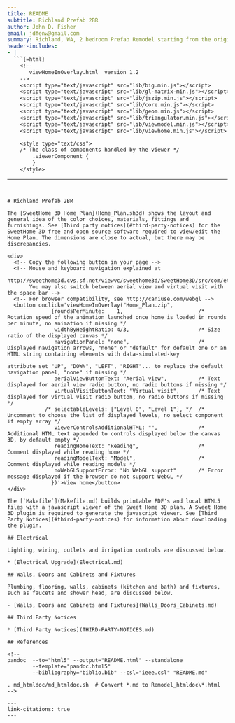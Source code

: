 ```yaml
---
title: README
subtitle: Richland Prefab 2BR
author: John D. Fisher
email: jdfenw@gmail.com
summary: Richland, WA, 2 bedroom Prefab Remodel starting from the original floor plans, which are available from [@columbiaabc]. The dimensions have been updated to match the actual house.
header-includes:
- |
  ```{=html}
    <!--
       viewHomeInOverlay.html  version 1.2
    -->
    <script type="text/javascript" src="lib/big.min.js"></script>
    <script type="text/javascript" src="lib/gl-matrix-min.js"></script>
    <script type="text/javascript" src="lib/jszip.min.js"></script>
    <script type="text/javascript" src="lib/core.min.js"></script>
    <script type="text/javascript" src="lib/geom.min.js"></script>
    <script type="text/javascript" src="lib/triangulator.min.js"></script>
    <script type="text/javascript" src="lib/viewmodel.min.js"></script>
    <script type="text/javascript" src="lib/viewhome.min.js"></script>

    <style type="text/css">
    /* The class of components handled by the viewer */
        .viewerComponent {
        }
    </style>
  ```
---
```


# Richland Prefab 2BR

The [SweetHome 3D Home Plan](Home_Plan.sh3d) shows the layout and general idea of the color choices, materials, fittings and furnishings. See [Third party notices](#third-party-notices) for the SweetHome 3D free and open source software required to view/edit the Home Plan. The dimensions are close to actual, but there may be discrepancies.

<div>
  <!-- Copy the following button in your page -->
  <!-- Mouse and keyboard navigation explained at 
       http://sweethome3d.cvs.sf.net/viewvc/sweethome3d/SweetHome3D/src/com/eteks/sweethome3d/viewcontroller/resources/help/en/editing3DView.html 
       You may also switch between aerial view and virtual visit with the space bar -->
  <!-- For browser compatibility, see http://caniuse.com/webgl -->
  <button onclick='viewHomeInOverlay("Home_Plan.zip", 
              {roundsPerMinute:    1,                        /* Rotation speed of the animation launched once home is loaded in rounds per minute, no animation if missing */ 
               widthByHeightRatio: 4/3,                      /* Size ratio of the displayed canvas */
               navigationPanel: "none",                      /* Displayed navigation arrows, "none" or "default" for default one or an HTML string containing elements with data-simulated-key 
                                                                attribute set "UP", "DOWN", "LEFT", "RIGHT"... to replace the default navigation panel, "none" if missing */ 
               aerialViewButtonText: "Aerial view",          /* Text displayed for aerial view radio button, no radio buttons if missing */ 
               virtualVisitButtonText: "Virtual visit",      /* Text displayed for virtual visit radio button, no radio buttons if missing */
            /* selectableLevels: ["Level 0", "Level 1"], */  /* Uncomment to choose the list of displayed levels, no select component if empty array */
               viewerControlsAdditionalHTML: "",             /* Additional HTML text appended to controls displayed below the canvas 3D, by default empty */
               readingHomeText: "Reading",                   /* Comment displayed while reading home */
               readingModelText: "Model",                    /* Comment displayed while reading models */
               noWebGLSupportError: "No WebGL support"       /* Error message displayed if the browser do not support WebGL */
              })'>View home</button>
</div>

The [`Makefile`](Makefile.md) builds printable PDF's and local HTML5 files with a javascript viewer of the Sweet Home 3D plan. A Sweet Home 3D plugin is required to generate the javascript viewer. See [Third Party Notices](#third-party-notices) for information about downloading the plugin.

## Electrical

Lighting, wiring, outlets and irrigation controls are discussed below.

* [Electrical Upgrade](Electrical.md)

## Walls, Doors and Cabinets and Fixtures

Plumbing, flooring, walls, cabinets (kitchen and bath) and fixtures, such as faucets and shower head, are discussed below.

- [Walls, Doors and Cabinets and Fixtures](Walls_Doors_Cabinets.md)

## Third Party Notices

* [Third Party Notices](THIRD-PARTY-NOTICES.md)

## References

<!--
pandoc  --to="html5" --output="README.html" --standalone
        --template="pandoc.html5"
        --bibliography="biblio.bib" --csl="ieee.csl" "README.md"

. md_htmldoc/md_htmldoc.sh  # Convert *.md to Remodel_htmldoc\*.html
-->

---
link-citations: true
---
